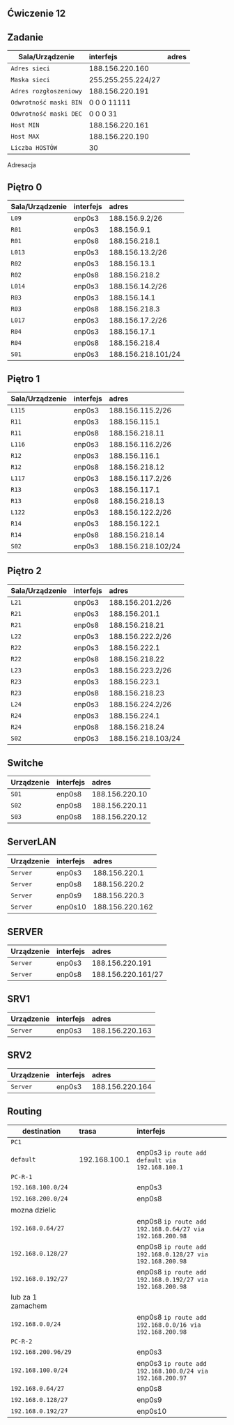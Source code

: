 ﻿Ćwiczenie 12
----------------------
		
Zadanie
-----------------------------------------------------
| Sala/Urządzenie     |  interfejs   | adres  |
| --------- |:-------------| :---------------| 
| ``Adres sieci`` | 188.156.220.160 |
| ``Maska sieci`` | 255.255.255.224/27 |
| ``Adres rozgłoszeniowy``| 188.156.220.191 |
| ``Odwrotność maski BIN`` | 0 0 0 11111 |
| ``Odwrotność maski DEC``| 0 0 0 31 |
| ``Host MIN`` | 188.156.220.161|
| ``Host MAX``| 188.156.220.190 |
| ``Liczba HOSTÓW``| 30 |



Adresacja

Piętro 0
-----------------------------------------------------
| Sala/Urządzenie     |  interfejs   | adres  |
| --------- |:-------------| :---------------| 
| ``L09`` | enp0s3 | 188.156.9.2/26     |
| ``R01``| enp0s3 | 188.156.9.1    |
| ``R01``| enp0s8 | 188.156.218.1      |
| ``L013``| enp0s3 | 188.156.13.2/26      |
| ``R02``| enp0s3  | 188.156.13.1       |
| ``R02``| enp0s8  | 188.156.218.2     |
| ``L014``| enp0s3 | 188.156.14.2/26     |
| ``R03``| enp0s3  | 188.156.14.1      |
| ``R03``| enp0s8 | 188.156.218.3     |
| ``L017``| enp0s3 | 188.156.17.2/26   |
| ``R04``| enp0s3 | 188.156.17.1      |
| ``R04``| enp0s8 | 188.156.218.4      |
| ``S01``| enp0s3 | 188.156.218.101/24      |

Piętro 1
-----------------------------------------------------
| Sala/Urządzenie     |  interfejs   | adres  |
| --------- |:-------------| :---------------| 
| ``L115`` | enp0s3 | 188.156.115.2/26     |
| ``R11``| enp0s3 | 188.156.115.1    |
| ``R11``| enp0s8 | 188.156.218.11      |
| ``L116``| enp0s3 | 188.156.116.2/26      |
| ``R12``| enp0s3  | 188.156.116.1       |
| ``R12``| enp0s8  | 188.156.218.12     |
| ``L117``| enp0s3 | 188.156.117.2/26     |
| ``R13``| enp0s3  | 188.156.117.1      |
| ``R13``| enp0s8 | 188.156.218.13     |
| ``L122``| enp0s3 | 188.156.122.2/26   |
| ``R14``| enp0s3 | 188.156.122.1      |
| ``R14``| enp0s8 | 188.156.218.14      |
| ``S02``| enp0s3 | 188.156.218.102/24      |

Piętro 2
-----------------------------------------------------
| Sala/Urządzenie     |  interfejs   | adres  |
| --------- |:-------------| :---------------| 
| ``L21`` | enp0s3 | 188.156.201.2/26     |
| ``R21``| enp0s3 | 188.156.201.1    |
| ``R21``| enp0s8 | 188.156.218.21      |
| ``L22``| enp0s3 | 188.156.222.2/26      |
| ``R22``| enp0s3  | 188.156.222.1       |
| ``R22``| enp0s8  | 188.156.218.22     |
| ``L23``| enp0s3 | 188.156.223.2/26     |
| ``R23``| enp0s3  | 188.156.223.1      |
| ``R23``| enp0s8 | 188.156.218.23    |
| ``L24``| enp0s3 | 188.156.224.2/26   |
| ``R24``| enp0s3 | 188.156.224.1      |
| ``R24``| enp0s8 | 188.156.218.24     |
| ``S02``| enp0s3 | 188.156.218.103/24      |

Switche
-----------------------------------------------------
| Urządzenie     |  interfejs   | adres  |
| --------- |:-------------| :---------------| 
| ``S01``| enp0s8 | 188.156.220.10     |
| ``S02``| enp0s8 | 188.156.220.11   |
| ``S03``| enp0s8 | 188.156.220.12      |

ServerLAN
-----------------------------------------------------
| Urządzenie     |  interfejs   | adres  |
| --------- |:-------------| :---------------| 
| ``Server``| enp0s3 | 188.156.220.1     |
| ``Server``| enp0s8 | 188.156.220.2   |
| ``Server``| enp0s9 | 188.156.220.3      |
| ``Server``| enp0s10 | 188.156.220.162      |

SERVER
-----------------------------------------------------
| Urządzenie     |  interfejs   | adres  |
| --------- |:-------------| :---------------| 
| ``Server``| enp0s3 | 188.156.220.191     |
| ``Server``| enp0s8 | 188.156.220.161/27   |

SRV1
-----------------------------------------------------
| Urządzenie     |  interfejs   | adres  |
| --------- |:-------------| :---------------| 
| ``Server``| enp0s3 | 188.156.220.163    |

SRV2
-----------------------------------------------------
| Urządzenie     |  interfejs   | adres  |
| --------- |:-------------| :---------------| 
| ``Server``| enp0s3 | 188.156.220.164    |



Routing
-------

| destination | trasa | interfejs  |
| --------- |:-------------| :---------------| 
| ``PC1``     |  | |
| ``default`` | 192.168.100.1 | enp0s3 ``ip route add default via 192.168.100.1`` |
| ``PC-R-1``  |  |        |
| ``192.168.100.0/24`` |  | enp0s3 |
| ``192.168.200.0/24`` |  | enp0s8 |
| mozna dzielic   |  |  |
| ``192.168.0.64/27``  |  | enp0s8  ``ip route add 192.168.0.64/27 via 192.168.200.98`` |
| ``192.168.0.128/27`` |  | enp0s8  ``ip route add 192.168.0.128/27 via 192.168.200.98`` |
| ``192.168.0.192/27`` |  | enp0s8  ``ip route add 192.168.0.192/27 via 192.168.200.98`` |
| lub za 1 zamachem   |  |  |
| ``192.168.0.0/24``   |  | enp0s8 ``ip route add 192.168.0.0/16 via 192.168.200.98`` | - jednym wpisem mozna wykonac powyzsze operacje
| ``PC-R-2``  |  |        |
| ``192.168.200.96/29`` |  | enp0s3 |
| ``192.168.100.0/24`` |  | enp0s3 ``ip route add 192.168.100.0/24 via 192.168.200.97`` |
| ``192.168.0.64/27``  |   | enp0s8 |
| ``192.168.0.128/27`` |  | enp0s9 |
| ``192.168.0.192/27`` |  | enp0s10 |

